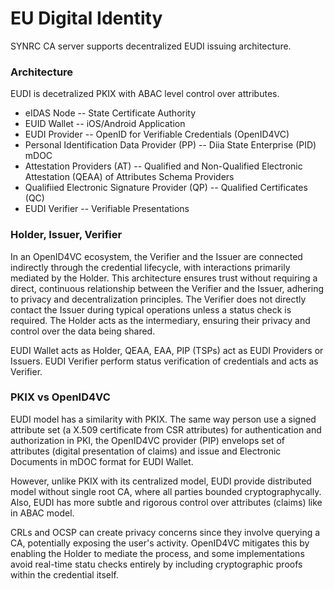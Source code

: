 EU Digital Identity
===================

SYNRC CA server supports decentralized EUDI issuing architecture.

### Architecture

EUDI is decetralized PKIX with ABAC level control over attributes.

* eIDAS Node -- State Certificate Authority
* EUID Wallet -- iOS/Android Application
* EUDI Provider -- OpenID for Verifiable Credentials (OpenID4VC)
* Personal Identification Data Provider (PP) -- Diia State Enterprise (PID) mDOC
* Attestation Providers (AT) -- Qualified and Non-Qualified Electronic Attestation (QEAA) of Attributes Schema Providers
* Qualifiied Electronic Signature Provider (QP) -- Qualified Certificates (QC)
* EUDI Verifier -- Verifiable Presentations

### Holder, Issuer, Verifier

In an OpenID4VC ecosystem, the Verifier and the Issuer are connected indirectly
through the credential lifecycle, with interactions primarily mediated by the Holder. 
This architecture ensures trust without requiring a direct, continuous relationship
between the Verifier and the Issuer, adhering to privacy and decentralization principles.
The Verifier does not directly contact the Issuer during typical operations unless a status check is required.
The Holder acts as the intermediary, ensuring their privacy and control over the data being shared.

EUDI Wallet acts as Holder, QEAA, EAA, PIP (TSPs) act as EUDI Providers or Issuers. EUDI Verifier perform
status verification of credentials and acts as Verifier.

### PKIX vs OpenID4VC

EUDI model has a similarity with PKIX.
The same way person use a signed attribute set (a X.509 certificate from CSR attributes)
for authentication and authorization in PKI, the OpenID4VC provider (PIP) envelops
set of attributes (digital presentation of claims) and
issue and Electronic Documents in mDOC format for EUDI Wallet.

However, unlike PKIX with its centralized model,
EUDI provide distributed model without single root CA,
where all parties bounded cryptographycally. Also, EUDI has more subtle
and rigorous control over attributes (claims) like in ABAC model.

CRLs and OCSP can create privacy concerns since they involve
querying a CA, potentially exposing the user's activity.
OpenID4VC mitigates this by enabling the Holder to mediate
the process, and some implementations avoid real-time statu
checks entirely by including cryptographic proofs within the
credential itself.

